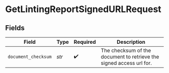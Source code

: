 # GetLintingReportSignedURLRequest


## Fields

| Field                                                               | Type                                                                | Required                                                            | Description                                                         |
| ------------------------------------------------------------------- | ------------------------------------------------------------------- | ------------------------------------------------------------------- | ------------------------------------------------------------------- |
| `document_checksum`                                                 | *str*                                                               | :heavy_check_mark:                                                  | The checksum of the document to retrieve the signed access url for. |